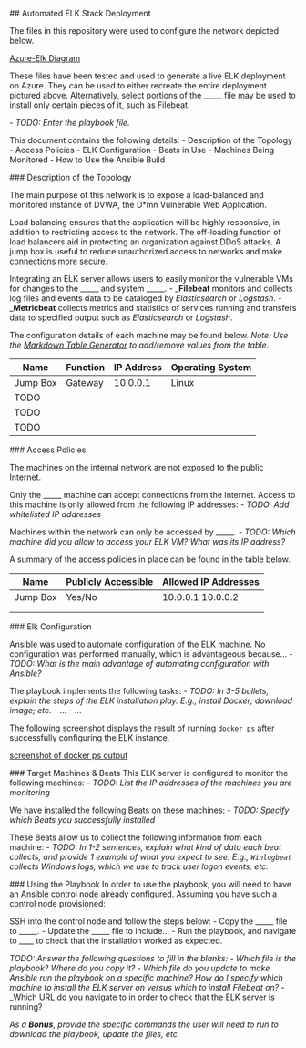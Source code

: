 \## Automated ELK Stack Deployment 

The files in this repository were used to configure the network depicted below. 

 [Azure-Elk Diagram](~/Projects/X-Cybersecurity-X/Diagrams/Azure_Elk_Diagram.png)

These files have been tested and used to generate a live ELK deployment on Azure. They can be used to either recreate the entire deployment pictured above. Alternatively, select portions of the _____ file may be used to install only certain pieces of it, such as Filebeat. 

\- _TODO: Enter the playbook file._ 

This document contains the following details: 
\- Description of the Topology 
\- Access Policies 
\- ELK Configuration 
\- Beats in Use 
\- Machines Being Monitored 
\- How to Use the Ansible Build 


\### Description of the Topology 

The main purpose of this network is to expose a load-balanced and monitored instance of DVWA, the D*mn Vulnerable Web Application. 

Load balancing ensures that the application will be highly responsive, in addition to restricting access to the network. 
The off-loading function of load balancers aid in protecting an organization against DDoS attacks.  A jump box is useful to reduce unauthorized access to networks and make connections more secure. 

Integrating an ELK server allows users to easily monitor the vulnerable VMs for changes to the _____ and system _____. 
\- _**Filebeat**  monitors and collects log files and events data to be cataloged by *Elasticsearch* or *Logstash*.
\- _**Metricbeat** collects metrics and statistics of services running and transfers data to specified output such as *Elasticsearch* or *Logstash*.

The configuration details of each machine may be found below. 
_Note: Use the [Markdown Table Generator](http://www.tablesgenerator.com/markdown_tables) to add/remove values from the table_. 

| Name     | Function | IP Address | Operating System |
| -------- | -------- | ---------- | ---------------- |
| Jump Box | Gateway  | 10.0.0.1   | Linux            |
| TODO     |          |            |                  |
| TODO     |          |            |                  |
| TODO     |          |            |                  |

\### Access Policies 

The machines on the internal network are not exposed to the public Internet. 

Only the _____ machine can accept connections from the Internet. Access to this machine is only allowed from the following IP addresses: 
\- _TODO: Add whitelisted IP addresses_ 

Machines within the network can only be accessed by _____. 
\- _TODO: Which machine did you allow to access your ELK VM? What was its IP address?_ 

A summary of the access policies in place can be found in the table below. 

| Name     | Publicly Accessible | Allowed IP Addresses |
| -------- | ------------------- | -------------------- |
| Jump Box | Yes/No              | 10.0.0.1 10.0.0.2    |
|          |                     |                      |
|          |                     |                      |

\### Elk Configuration 

Ansible was used to automate configuration of the ELK machine. No configuration was performed manually, which is advantageous because... 
\- _TODO: What is the main advantage of automating configuration with Ansible?_ 

The playbook implements the following tasks: 
\- _TODO: In 3-5 bullets, explain the steps of the ELK installation play. E.g., install Docker; download image; etc._ 
\- ... 
\- ... 

The following screenshot displays the result of running `docker ps` after successfully configuring the ELK instance. 

[screenshot of docker ps output](~/Projects/X-Cybersecurity-X/Images/docker_ps.png) 

\### Target Machines & Beats 
This ELK server is configured to monitor the following machines: 
\- _TODO: List the IP addresses of the machines you are monitoring_ 

We have installed the following Beats on these machines: 
\- _TODO: Specify which Beats you successfully installed_ 

These Beats allow us to collect the following information from each machine: 
\- _TODO: In 1-2 sentences, explain what kind of data each beat collects, and provide 1 example of what you expect to see. E.g., `Winlogbeat` collects Windows logs, which we use to track user logon events, etc._ 

\### Using the Playbook 
In order to use the playbook, you will need to have an Ansible control node already configured. Assuming you have such a control node provisioned: 

SSH into the control node and follow the steps below: 
\- Copy the _____ file to _____. 
\- Update the _____ file to include... 
\- Run the playbook, and navigate to ____ to check that the installation worked as expected. 

_TODO: Answer the following questions to fill in the blanks:_ 
\- _Which file is the playbook? Where do you copy it?_ 
\- _Which file do you update to make Ansible run the playbook on a specific machine? How do I specify which machine to install the ELK server on versus which to install Filebeat on?_ 
\- _Which URL do you navigate to in order to check that the ELK server is running? 

_As a **Bonus**, provide the specific commands the user will need to run to download the playbook, update the files, etc._ 